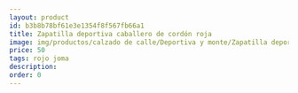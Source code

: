 ```yaml
---
layout: product
id: b3b8b78bf61e3e1354f8f567fb66a1
title: Zapatilla deportiva caballero de cordón roja
image: img/productos/calzado de calle/Deportiva y monte/Zapatilla deportiva caballero de cordón roja=50=rojo joma.webp
price: 50
tags: rojo joma
description: 
order: 0
---
```

